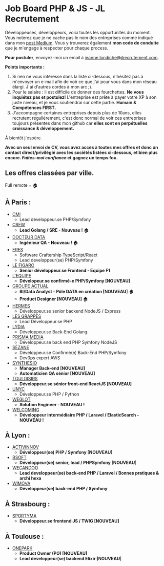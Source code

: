 # Job Board PHP & JS - JL Recrutement

Développeuses, développeurs, voici toutes les opportunités du moment. Vous noterez que je ne cache pas le nom des entreprises comme indiqué dans mon <a href="https://medium.com/@jlondiche/jarr%C3%AAte-le-recrutement-propri%C3%A9taire-je-d%C3%A9marre-l-open-source-6e33463aec9">post Medium</a>. Vous y trouverez également **mon code de conduite** que je m'engage à respecter pour chaque process.

**Pour postuler**, envoyez-moi un email à <a href="mailto:jeanne.londiche@jlrecrutement.com">jeanne.londiche@jlrecrutement.com</a>.

**Points importants :** 
1. Si rien ne vous intéresse dans la liste ci-dessous, n'hésitez pas à m'envoyer un e-mail afin de voir ce que j'ai pour vous dans mon réseau élargi. J'ai d'autres cordes à mon arc ;).
2. Pour le salaire : il est difficile de donner des fourchettes. **Ne vous inquiétez pas et postulez!** L'entreprise est prête à payer votre XP à son juste niveau, et je vous soutiendrai sur cette partie. **Humain & Compétences FIRST.**
3. J'accompagne certaines entreprises depuis plus de 10ans, elles recrutent régulièrement, c'est donc normal de voir ces entreprises toujours présentes dans mon github car **elles sont en perpétuelles croissance & développement.**

À bientôt j'espère.

**Avec un seul envoi de CV, vous avez accès à toutes mes offres et donc un contact direct/privilégié avec les sociétés listées ci-dessous, et bien plus encore. _Faites-moi confiance_ et gagnez un temps fou.**


## Les offres classées par ville.
Full remote = 🏠

## À Paris : 

- [CMI](CMI.md)
	- Lead développeur.se PHP/Symfony
- [CREW](CREW.md)
	- **Lead Golang / SRE - Nouveau !** 🏠
- [DOCTEUR DATA](DRDATA.md)
	- **Ingénieur QA - Nouveau !** 🏠
- [ERES](ERES.md)
	- Software Craftership TypeScript/React
	- Lead developpeur(se) PHP/Symfony
- [LE FIGARO](FIGARO.md)
	- **Senior développeur.se Frontend - Equipe F1** 
- [L'EQUIPE](LEQUIPE.md)
	- **Dévelopeur.se confirmé-e PHP/Symfony [NOUVEAU]**
- [GROUPE ACTUAL](GROUPE_ACTUAL.md)
	- **BI/Data Analyst - Pôle DATA en création [NOUVEAU]** 🏠
	- **Product Designer [NOUVEAU]** 🏠
- [HERMES](HERMES.md) 
	- Développeur.se senior backend NodeJS / Express
- [LES GRAPPES](LES_GRAPPES.md)
	- Lead Développeur.se PHP
- [LYDIA](LYDIA.md)
	- Développeur.se Back-End Golang
- [PRISMA MEDIA](PRISMA_MEDIA.md)
	- Développeur.se back end PHP Symfony NodeJS
- [SÉZANE](SEZANE.md)
	- Développeur.se Confirmé(e) Back-End PHP/Symfony
	- Dev0ps expert AWS
- [SYNTHESIO](SYNTHESIO.md)
	- **Manager Back-end [NOUVEAU]**
	- **Automaticien QA sénior [NOUVEAU]**
- [TOULOISIRS](TOULOISIRS.md)
	- **Développeur.se sénior front-end ReactJS [NOUVEAU]**
- [UNYC](UNYC.md)
	- Développeur.se PHP / Python
- [WEGLOT](WEGLOT.md) 
	- **Solution Engineer - NOUVEAU !** 
- [WELCOMING](WELCOMING.md)
	- **Développeur intermédiaire PHP / Laravel / ElasticSearch - NOUVEAU !**


## À Lyon : 

- [ACTIVINNOV](ACTIVINNOV.md)
	- **Développeur(se) PHP / Symfony [NOUVEAU]**
- [BSOFT](BSOFT.md)
	- **Développeur(se) senior, lead / PHPSymfony [NOUVEAU]**
- [WECANDOO](WECANDOO.md) 
	- **Lead developpeur(se) back-end PHP / Laravel / Bonnes pratiques & archi hexa** 
- [WIMOVA](WIMOVA.md)
	- **Développeur(se) back-end PHP / Symfony**


## À Strasbourg :

- [SPORTYMA](SPORTYMA.md)
	- **Développeur.se frontend JS / TWIG [NOUVEAU]**


## À Toulouse :

- [ONEPARK](ONEPARK.md)
	- **Product Owner (PO) [NOUVEAU]**
	- **Lead developpeur(se) backend Elixir [NOUVEAU]**


